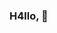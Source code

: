 ### H4llo, 👋

<!--
**LaurentFough/LaurentFough** is a ✨ _special_ ✨ repository because its `README.md` (this file) appears on your GitHub profile.

<h3>I'm Laurent, a Network Design, Security & DevOPs Engineer.</h4>

- 🔭 I’m currently working on anything security, and network related

<p><img src="https://github-readme-stats.vercel.app/api?username=LaurentFough&show_icons=true&theme=nightowl" alt="LaurentFough" /> </p>
